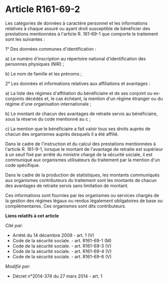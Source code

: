 # Article R161-69-2

Les catégories de données à caractère personnel et les informations relatives à chaque assuré ou ayant droit susceptible de
bénéficier des prestations mentionnées à l'article R. 161-69-1 que comporte le traitement sont les suivantes : 

1° Des données communes d'identification : 

a) Le numéro d'inscription au répertoire national d'identification des personnes physiques (NIR) ; 

b) Le nom de famille et les prénoms ; 

2° Les données et informations relatives aux affiliations et avantages : 

a) La liste des régimes d'affiliation du bénéficiaire et de ses conjoint ou ex-conjoints décédés et, le cas échéant, la
mention d'un régime étranger ou du régime d'une organisation internationale ; 

b) Le montant de chacun des avantages de retraite servis au bénéficiaire, sous la réserve du code mentionné au c ; 

c) La mention que le bénéficiaire a fait valoir tous ses droits auprès de chacun des organismes auprès desquels il a été
affilié. 

Dans le cadre de l'instruction et du calcul des prestations mentionnées à l'article R. 161-9-1, lorsque le montant de
l'avantage de retraite est supérieur à un seuil fixé par arrêté du ministre chargé de la sécurité sociale, il est communiqué
aux organismes utilisateurs du traitement par la mention d'un code spécifique.

Dans le cadre de la production de statistiques, les montants communiqués aux organismes contributeurs du traitement sont les
montants de chacun des avantages de retraite servis sans limitation de montant. 

Ces informations sont fournies par les organismes ou services chargés de la gestion des régimes légaux ou rendus légalement
obligatoires de base ou complémentaires. Ces organismes sont dits contributeurs.

**Liens relatifs à cet article**

_Cité par_:

  - Arrêté du 14 décembre 2009 - art. 1 (V)
  - Code de la sécurité sociale. - art. R161-69-1 (M)
  - Code de la sécurité sociale. - art. R161-69-3 (V)
  - Code de la sécurité sociale. - art. R161-69-4 (V)
  - Code de la sécurité sociale. - art. R161-69-6 (V)

_Modifié par_:

  - Décret n°2014-374 du 27 mars 2014 - art. 1
